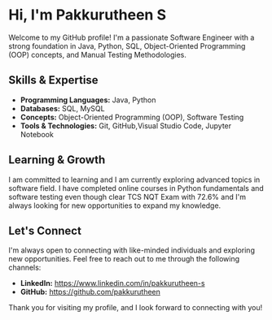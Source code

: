 # Hi, I'm Pakkurutheen S

Welcome to my GitHub profile! I'm a passionate Software Engineer with a strong foundation in Java, Python, SQL, Object-Oriented Programming (OOP) concepts, and Manual Testing Methodologies.

## Skills & Expertise

- **Programming Languages:** Java, Python
- **Databases:** SQL, MySQL
- **Concepts:** Object-Oriented Programming (OOP), Software Testing
- **Tools & Technologies:** Git, GitHub,Visual Studio Code, Jupyter Notebook

## Learning & Growth

I am committed to learning and I am currently exploring advanced topics in software field. I have completed online courses in Python fundamentals and software testing even though clear TCS NQT Exam with 72.6% and I'm always looking for new opportunities to expand my knowledge.

## Let's Connect

I'm always open to connecting with like-minded individuals and exploring new opportunities. Feel free to reach out to me through the following channels:


- **LinkedIn:** https://www.linkedin.com/in/pakkurutheen-s
- **GitHub:** https://github.com/pakkurutheen

Thank you for visiting my profile, and I look forward to connecting with you!


